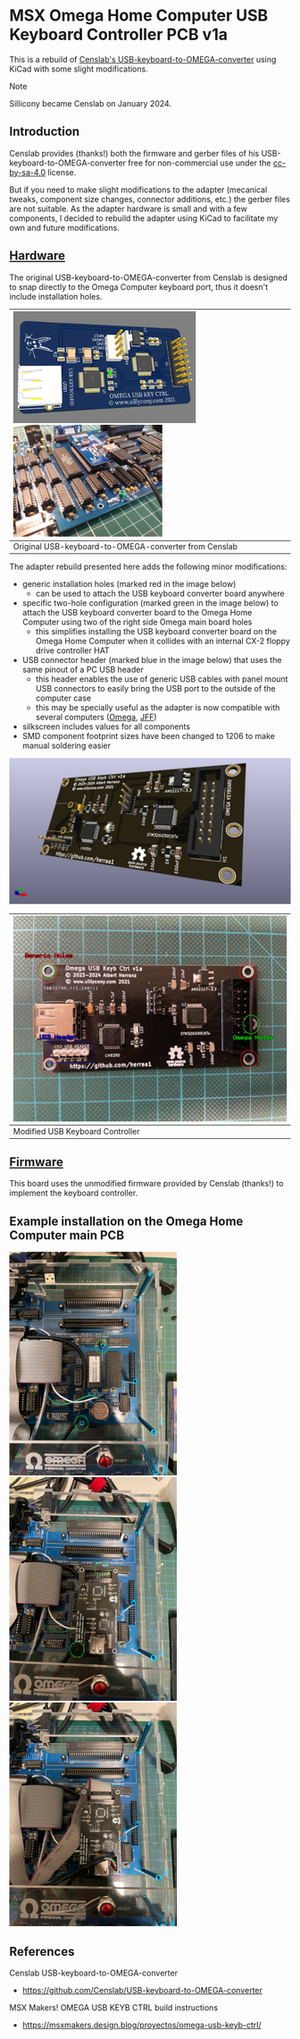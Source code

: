 # MSX Omega Home Computer USB Keyboard Controller PCB v1a

This is a rebuild of [Censlab's USB-keyboard-to-OMEGA-converter](https://github.com/Censlab/USB-keyboard-to-OMEGA-converter) using KiCad with some slight modifications.

> [!Note]
> Sillicony became Censlab on January 2024.

## Introduction

Censlab provides (thanks!) both the firmware and gerber files of his USB-keyboard-to-OMEGA-converter free for non-commercial use under the [cc-by-sa-4.0](https://creativecommons.org/licenses/by-sa/4.0/) license.

But if you need to make slight modifications to the adapter (mecanical tweaks, component size changes, connector additions, etc.) the gerber files are not suitable.
As the adapter hardware is small and with a few components, I decided to rebuild the adapter using KiCad to facilitate my own and future modifications.

## [Hardware](hardware/kicad/)

The original USB-keyboard-to-OMEGA-converter from Censlab is designed to snap directly to the Omega Computer keyboard port, thus it doesn't include installation holes.

|[<img src="https://raw.githubusercontent.com/Censlab/USB-keyboard-to-OMEGA-converter/main/images/USB-Converter-3D.png" height="200"/>](https://raw.githubusercontent.com/Censlab/USB-keyboard-to-OMEGA-converter/main/images/USB-Converter-3D.png) [<img src="https://raw.githubusercontent.com/Censlab/USB-keyboard-to-OMEGA-converter/main/images/USBKeyboardtoOMEGA.jpg" height="200"/>](https://raw.githubusercontent.com/Censlab/USB-keyboard-to-OMEGA-converter/main/images/USBKeyboardtoOMEGA.jpg)|
|:--|
| Original USB-keyboard-to-OMEGA-converter from Censlab |

The adapter rebuild presented here adds the following minor modifications:
* generic installation holes (marked red in the image below)
  * can be used to attach the USB keyboard converter board anywhere
* specific two-hole configuration (marked green in the image below) to attach the USB keyboard converter board to the Omega Home Computer using two of the right side Omega main board holes
  * this simplifies installing the USB keyboard converter board on the Omega Home Computer when it collides with an internal CX-2 floppy drive controller HAT
* USB connector header (marked blue in the image below) that uses the same pinout of a PC USB header
  * this header enables the use of generic USB cables with panel mount USB connectors to easily bring the USB port to the outside of the computer case
  * this may be specially useful as the adapter is now compatible with several computers ([Omega](https://github.com/skiselev/omega), [JFF](https://github.com/konkotgit/JFF))
* silkscreen includes values for all components
* SMD component footprint sizes have been changed to 1206 to make manual soldering easier

[<img src="images/msx-omega-usbkeybctrl.png" width="512"/>](images/msx-omega-usbkeybctrl.png)

|[<img src="images/adapter-overview.png" width="512"/>](images/adapter-overview.png)|
|:--|
| Modified USB Keyboard Controller |

## [Firmware](https://github.com/Censlab/USB-keyboard-to-OMEGA-converter/tree/main/elf)

This board uses the unmodified firmware provided by Censlab (thanks!) to implement the keyboard controller.

## Example installation on the Omega Home Computer main PCB

[<img src="images/omega-installation-example-step1.png" width="300"/>](images/omega-installation-example-step1.png)
[<img src="images/omega-installation-example-step2.png" width="300"/>](images/omega-installation-example-step2.png)
[<img src="images/omega-installation-example-step3.png" width="300"/>](images/omega-installation-example-step3.png)


## References

Censlab USB-keyboard-to-OMEGA-converter
* https://github.com/Censlab/USB-keyboard-to-OMEGA-converter

MSX Makers! OMEGA USB KEYB CTRL build instructions
* https://msxmakers.design.blog/proyectos/omega-usb-keyb-ctrl/

